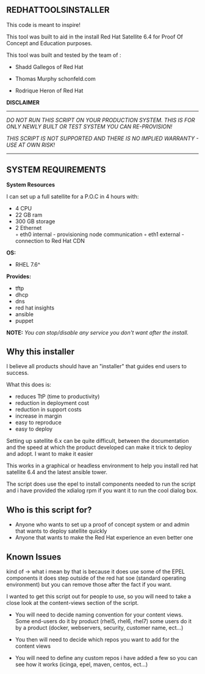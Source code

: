 REDHATTOOLSINSTALLER
--------------------

This code is meant to inspire!

This tool was built to aid in the install Red Hat Satellite 6.4 for Proof Of Concept and Education purposes.  

This tool was built and tested by the team of :

* Shadd Gallegos of Red Hat 

* Thomas Murphy schonfeld.com

* Rodrique Heron of Red Hat 



**DISCLAIMER**

----------------------------------------------

*DO NOT RUN THIS SCRIPT ON YOUR PRODUCTION SYSTEM. THIS IS FOR ONLY NEWLY BUILT OR TEST SYSTEM YOU CAN RE-PROVISION!*

*THIS SCRIPT IS NOT SUPPORTED AND THERE IS NO IMPLIED WARRANTY - USE AT OWN RISK!*

----------------------------------------------

## SYSTEM REQUIREMENTS


**System Resources**

I can set up a full satellite for a P.O.C in 4 hours with:

* 4 CPU
* 22 GB ram 
* 300 GB storage
* 2 Ethernet  
    ◦ eth0 internal - provisioning node communication
    ◦ eth1 external - connection to Red Hat CDN

**OS:**

* RHEL 7.6^

**Provides:** 

* tftp
* dhcp
* dns
* red hat insights
* ansible 
* puppet
      
**NOTE:** *You can stop/disable any service you don't want after the install.*

## Why this installer

I believe all products should have an "installer" that guides end users to success. 

What this does is:

* reduces TtP (time to productivity)
* reduction in deployment cost
* reduction in support costs
* increase in margin
* easy to reproduce 
* easy to deploy 
      
Setting up satellite 6.x can be quite difficult, between the documentation and the speed at which the product developed can make it trick to deploy and adopt. I want to make it easier 

This works in a graphical or headless environment to help you install red hat satellite 6.4 and the latest ansible tower.

The script does use the epel to install components needed to run the script and i have provided the xdialog rpm if you want it to run the cool dialog box.

## Who is this script for?

* Anyone who wants to set up a proof of concept system or and admin that wants to deploy satellite quickly    
* Anyone that wants to make the Red Hat experience an even better one 

## Known Issues
kind of -> what i mean by that is because it does use some of the EPEL components it does step outside of the red hat soe (standard operating environment) but you can remove those after the fact if you want.

I wanted to get this script out for people to use, so you will need to take a close look at the content-views section of the script. 

* You will need to decide naming convention for your content views. Some end-users do it by product (rhel5, rhel6, rhel7) some users do it by a product (docker, webservers, security, customer name, ect…)

* You then will need to decide which repos you want to add for the content views

* You will need to define any custom repos i have added a few so you can see how it works (icinga, epel, maven, centos, ect…)
  

